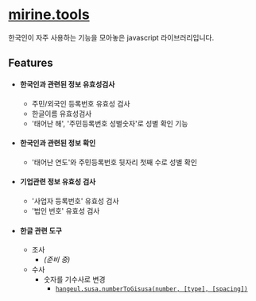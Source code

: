 # [mirine.tools](https://github.com/HKCHO/mirine.tools)

 한국인이 자주 사용하는 기능을 모아놓은 javascript 라이브러리입니다.

## Features

- #### 한국인과 관련된 정보 유효성검사
  - 주민/외국인 등록번호 유효성 검사
  - 한글이름 유효성검사
  - '태어난 해', '주민등록번호 성별숫자'로 성별 확인 기능
  

- #### 한국인과 관련된 정보 확인
  - '태어난 연도'와 주민등록번호 뒷자리 첫째 수로 성별 확인


- #### 기업관련 정보 유효성 검사 
  - '사업자 등록번호' 유효성 검사
  - '법인 번호' 유효성 검사


- #### 한글 관련 도구
  - 조사
    - *(준비 중)* 
  - 수사
    - 숫자를 기수사로 변경 
      - [`hangeul.susa.numberToGisusa(number, [type], [spacing])`](./src/lib/hangeul/susa/numberToGisusa.js)



<!--- 
## Donate
- 여러분들의 도움에 큰 감사를 드리는 바입니다.
  - [페이팔로 후원하기](https://paypal.me/eddie88cho)
  - [패트론으로 후원하기](https://www.patreon.com/eddie88cho)
-->
